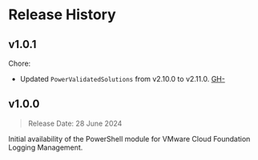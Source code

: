 # Release History

## v1.0.1

Chore:

- Updated `PowerValidatedSolutions` from v2.10.0 to v2.11.0. [GH-](https://github.com/vmware/powershell-module-for-vmware-cloud-foundation-logging-management/pull/)

## v1.0.0

> Release Date: 28 June 2024

Initial availability of the PowerShell module for VMware Cloud Foundation Logging Management.
